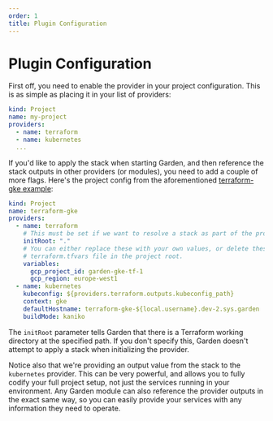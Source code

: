 ```yaml
---
order: 1
title: Plugin Configuration
---
```


# Plugin Configuration

First off, you need to enable the provider in your project configuration. This is as simple as placing it in your list of providers:

```yaml
kind: Project
name: my-project
providers:
  - name: terraform
  - name: kubernetes
  ...
```

If you'd like to apply the stack when starting Garden, and then reference the stack outputs in other providers (or modules), you need to add a couple of more flags. Here's the project config from the aforementioned [terraform-gke example](https://github.com/garden-io/garden/tree/0.12.46/examples/terraform-gke):

```yaml
kind: Project
name: terraform-gke
providers:
  - name: terraform
    # This must be set if we want to resolve a stack as part of the provider initialization.
    initRoot: "."
    # You can either replace these with your own values, or delete these and provide your own in a
    # terraform.tfvars file in the project root.
    variables:
      gcp_project_id: garden-gke-tf-1
      gcp_region: europe-west1
  - name: kubernetes
    kubeconfig: ${providers.terraform.outputs.kubeconfig_path}
    context: gke
    defaultHostname: terraform-gke-${local.username}.dev-2.sys.garden
    buildMode: kaniko
```

The `initRoot` parameter tells Garden that there is a Terraform working directory at the specified path. If you don't specify this, Garden doesn't attempt to apply a stack when initializing the provider.

Notice also that we're providing an output value from the stack to the `kubernetes` provider. This can be very powerful, and allows you to fully codify your full project setup, not just the services running in your environment. Any Garden module can also reference the provider outputs in the exact same way, so you can easily provide your services with any information they need to operate.

